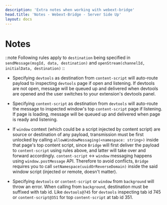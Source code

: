 ```yaml
---
description: 'Extra notes when working with webext-bridge'
head.title: 'Notes - Webext-Bridge - Server Side Up'
layout: docs
---
```


# Notes
::note
Following rules apply to `destination` being specified in `sendMessage(msgId, data, destination)` and `openStream(channelId, initialData, destination)`
::

- Specifying `devtools` as destination from `content-script` will auto-route payload to inspecting `devtools` page if open and listening. If devtools are not open, message will be queued up and delivered when devtools are opened and the user switches to your extension's devtools panel.

- Specifying `content-script` as destination from `devtools` will auto-route the message to inspected window's top `content-script` page if listening. If page is loading, message will be queued up and delivered when page is ready and listening.

- If `window` context (which could be a script injected by content script) are source or destination of any payload, transmission must be first unlocked by calling `allowWindowMessaging(<namespace: string>)` inside that page's top content script, since `Bridge` will first deliver the payload to `content-script` using rules above, and latter will take over and forward accordingly. `content-script` <-> `window` messaging happens using `window.postMessage` API. Therefore to avoid conflicts, `Bridge` requires you to call `setNamespace(uuidOrReverseDomain)` inside the said window script (injected or remote, doesn't matter).

- Specifying `devtools` or `content-script` or `window` from `background` will throw an error. When calling from `background`, destination must be suffixed with tab id. Like `devtools@745` for `devtools` inspecting tab id 745 or `content-script@351` for top `content-script` at tab id 351.